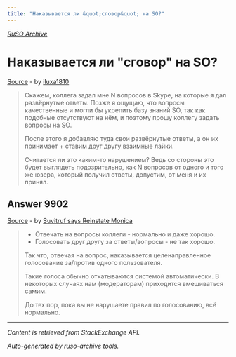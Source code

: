 ```yaml
---
title: "Наказывается ли &quot;сговор&quot; на SO?"
---
```

<p><i><a href="https://github.com/MSDN-WhiteKnight/ruso-archive/">RuSO Archive</a></i></p>
<h1>Наказывается ли &quot;сговор&quot; на SO?</h1>
<p><a href="https://ru.meta.stackoverflow.com/questions/9901/%d0%9d%d0%b0%d0%ba%d0%b0%d0%b7%d1%8b%d0%b2%d0%b0%d0%b5%d1%82%d1%81%d1%8f-%d0%bb%d0%b8-%d1%81%d0%b3%d0%be%d0%b2%d0%be%d1%80-%d0%bd%d0%b0-so">Source</a> - by <a href="https://ru.meta.stackoverflow.com/users/32793/iluxa1810">iluxa1810</a></p>
<blockquote>
<p>Скажем, коллега задал мне N вопросов в Skype, на которые я дал развёрнутые ответы. Позже я ощущаю, что вопросы качественные и могли бы укрепить базу знаний SO, так как подобные отсутствуют на нём, и поэтому прошу коллегу задать вопросы на SO.</p>

<p>После этого я добавляю туда свои развёрнутые ответы, а он их принимает + ставим друг другу взаимные лайки.</p>

<p>Считается ли это каким-то нарушением? Ведь со стороны это будет выглядеть подозрительно, как N вопросов от одного и того же юзера, который получил ответы, допустим, от меня и их принял.</p>

</blockquote>
<h2>Answer 9902</h2>
<p><a href="https://ru.meta.stackoverflow.com/a/9902/">Source</a> - by <a href="https://ru.meta.stackoverflow.com/users/15479/suvitruf-says-reinstate-monica">Suvitruf says Reinstate Monica</a></p>
<blockquote>
<ul>
<li>Отвечать на вопросы коллеги - нормально и даже хорошо.</li>
<li>Голосовать друг другу за ответы/вопросы - не так хорошо.</li>
</ul>

<p>Так что, отвечая на вопрос, наказывается целенаправленное голосование за/против одного пользователя.</p>

<p>Такие голоса обычно откатываются системой автоматически. В некоторых случаях нам (модераторам) приходится вмешиваться самим.</p>

<p>До тех пор, пока вы не нарушаете правил по голосованию, всё нормально. </p>

</blockquote>
<hr/>
<p><i>Content is retrieved from StackExchange API. </i></p>
<p><i>Auto-generated by ruso-archive tools. </i></p>
